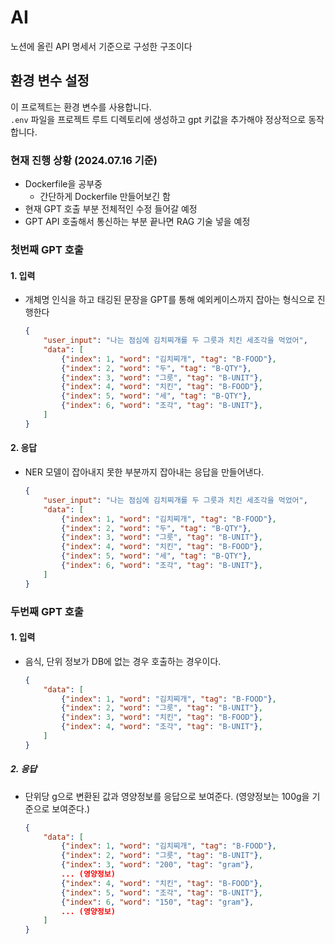 # AI

노션에 올린 API 명세서 기준으로 구성한 구조이다

## 환경 변수 설정
이 프로젝트는 환경 변수를 사용합니다.  
`.env` 파일을 프로젝트 루트 디렉토리에 생성하고 gpt 키값을 추가해야 정상적으로 동작합니다.

### 현재 진행 상황 (2024.07.16 기준)
- Dockerfile을 공부중
    - 간단하게 Dockerfile 만들어보긴 함
- 현재 GPT 호출 부분 전체적인 수정 들어갈 예정
- GPT API 호출해서 통신하는 부분 끝나면 RAG 기술 넣을 예정

### 첫번째 GPT 호출

#### 1. 입력
- 개체명 인식을 하고 태깅된 문장을 GPT를 통해 예외케이스까지 잡아는 형식으로 진행한다

    ```json
    {
        "user_input": "나는 점심에 김치찌개를 두 그릇과 치킨 세조각을 먹었어",
        "data": [
            {"index": 1, "word": "김치찌개", "tag": "B-FOOD"},
            {"index": 2, "word": "두", "tag": "B-QTY"},
            {"index": 3, "word": "그릇", "tag": "B-UNIT"},
            {"index": 4, "word": "치킨", "tag": "B-FOOD"},
            {"index": 5, "word": "세", "tag": "B-QTY"},
            {"index": 6, "word": "조각", "tag": "B-UNIT"},
        ]
    }
    ``` 

#### 2. 응답
- NER 모델이 잡아내지 못한 부분까지 잡아내는 응답을 만들어낸다.
    ```json
    {
        "user_input": "나는 점심에 김치찌개를 두 그릇과 치킨 세조각을 먹었어",
        "data": [
            {"index": 1, "word": "김치찌개", "tag": "B-FOOD"},
            {"index": 2, "word": "두", "tag": "B-QTY"},
            {"index": 3, "word": "그릇", "tag": "B-UNIT"},
            {"index": 4, "word": "치킨", "tag": "B-FOOD"},
            {"index": 5, "word": "세", "tag": "B-QTY"},
            {"index": 6, "word": "조각", "tag": "B-UNIT"},
        ]
    }
    ``` 

### 두번째 GPT 호출

#### 1. 입력
- 음식, 단위 정보가 DB에 없는 경우 호출하는 경우이다.
    ```json
    {
        "data": [
            {"index": 1, "word": "김치찌개", "tag": "B-FOOD"},
            {"index": 2, "word": "그릇", "tag": "B-UNIT"},
            {"index": 3, "word": "치킨", "tag": "B-FOOD"},
            {"index": 4, "word": "조각", "tag": "B-UNIT"},
        ]
    }
    ``` 

##### 2. 응답
- 단위당 g으로 변환된 값과 영양정보를 응답으로 보여준다. (영양정보는 100g을 기준으로 보여준다.)
    ```json
    {
        "data": [
            {"index": 1, "word": "김치찌개", "tag": "B-FOOD"},
            {"index": 2, "word": "그릇", "tag": "B-UNIT"},
            {"index": 3, "word": "200", "tag": "gram"},
            ... (영양정보)
            {"index": 4, "word": "치킨", "tag": "B-FOOD"},
            {"index": 5, "word": "조각", "tag": "B-UNIT"},
            {"index": 6, "word": "150", "tag": "gram"},
            ... (영양정보)
        ]
    }
    ``` 